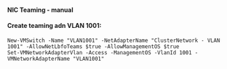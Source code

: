 #### NIC Teaming - manual
#### Create teaming adn VLAN 1001:
```
New-VMSwitch -Name "VLAN1001" -NetAdapterName "ClusterNetwork - VLAN 1001" -AllowNetLbfoTeams $true -AllowManagementOS $true
Set-VMNetworkAdapterVlan -Access -ManagementOS -VlanId 1001 -VMNetworkAdapterName "VLAN1001"
```
